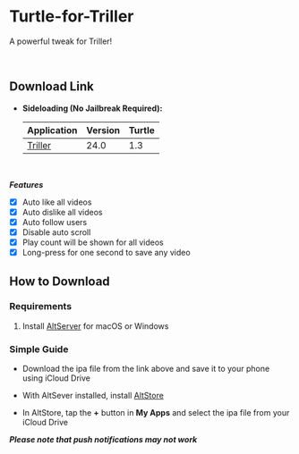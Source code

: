 # Turtle-for-Triller
A powerful tweak for Triller!


&nbsp;

## Download Link

* **Sideloading (No Jailbreak Required):** 
   
    | Application | Version | Turtle |
    | --- | --- | --- |
    | [Triller](https://mega.nz/file/wZ50lQhT#LnGAlJTyDXbXNUuVeGlQp-qgG6hsw6DLlwM1Qa_VgNA) | 24.0 | 1.3 |

        
&nbsp;

***Features***

- [x] Auto like all videos
- [x] Auto dislike all videos
- [x] Auto follow users
- [x] Disable auto scroll
- [x] Play count will be shown for all videos
- [x] Long-press for one second to save any video

## How to Download

### Requirements

1. Install [AltServer](https://altstore.io/) for macOS or Windows 

### Simple Guide

* Download the ipa file from the link above and save it to your phone using iCloud Drive 

* With AltSever installed, install [AltStore](https://altstore.io/faq/)  

* In AltStore, tap the **+** button in **My Apps** and select the ipa file from your iCloud Drive 


***Please note that push notifications may not work***

